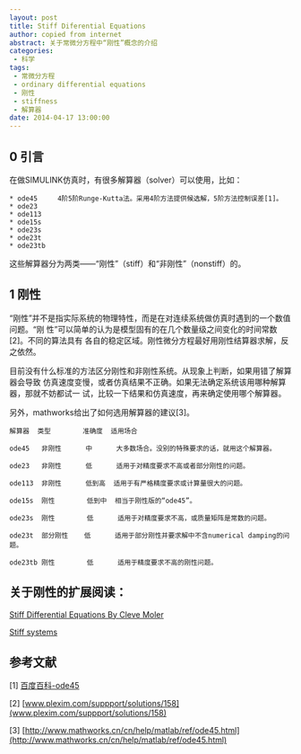 ```yaml
---
layout: post
title: Stiff Diferential Equations
author: copied from internet
abstract: 关于常微分方程中“刚性”概念的介绍
categories: 
 - 科学
tags: 
 - 常微分方程
 - ordinary differential equations
 - 刚性
 - stiffness
 - 解算器
date: 2014-04-17 13:00:00
---
```


## 0 引言

在做SIMULINK仿真时，有很多解算器（solver）可以使用，比如：

    * ode45     4阶5阶Runge-Kutta法。采用4阶方法提供候选解，5阶方法控制误差[1]。
    * ode23
    * ode113
    * ode15s
    * ode23s
    * ode23t
    * ode23tb

这些解算器分为两类——“刚性”（stiff）和“非刚性”（nonstiff）的。

## 1 刚性

“刚性”并不是指实际系统的物理特性，而是在对连续系统做仿真时遇到的一个数值问题。“刚
性”可以简单的认为是模型固有的在几个数量级之间变化的时间常数\[2\]。不同的算法具有
各自的稳定区域。刚性微分方程最好用刚性结算器求解，反之依然。

目前没有什么标准的方法区分刚性和非刚性系统。从现象上判断，如果用错了解算器会导致
仿真速度变慢，或者仿真结果不正确。如果无法确定系统该用哪种解算器，那就不妨都试一
试，比较一下结果和仿真速度，再来确定使用哪个解算器。

另外，mathworks给出了如何选用解算器的建议\[3\]。

    解算器  类型        准确度  适用场合

    ode45   非刚性      中      大多数场合。没别的特殊要求的话，就用这个解算器。

    ode23   非刚性      低      适用于对精度要求不高或者部分刚性的问题。

    ode113  非刚性      低到高  适用于有严格精度要求或计算量很大的问题。
    
    ode15s  刚性        低到中  相当于刚性版的“ode45”。

    ode23s  刚性        低      适用于对精度要求不高，或质量矩阵是常数的问题。

    ode23t  部分刚性    低      适用于部分刚性并要求解中不含numerical damping的问题。
    
    ode23tb 刚性        低      适用于精度要求不高的刚性问题。

## 关于刚性的扩展阅读：

[Stiff Differential Equations By Cleve Moler](http://www.mathworks.cn/company/newsletters/articles/stiff-differential-equations.html)

[Stiff systems](www.scholarpedia.org/article/Stiff_systems)

## 参考文献

\[1\] [百度百科-ode45](http://baike.baidu.com/link?url=i56H2pPWMUbNdtccBa2rAazWA27Neze3loXNd_JdA6aZbMYn0j-MYVmAewFq5hdkHEEgKO_xGpayTC1wl_ZqjK)

\[2\] [www.plexim.com/suppport/solutions/158](www.plexim.com/suppport/solutions/158)

\[3\] [http://www.mathworks.cn/cn/help/matlab/ref/ode45.html](http://www.mathworks.cn/cn/help/matlab/ref/ode45.html)
